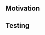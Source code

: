 <!---
Be sure to select `develop` as the `base` branch against which to create this
pull request. Pull requests against `master` will be ignored.

Provide a general summary of your changes in the Title above.  If this pull
request pertains to a particular package in Pycheron, it's worthwhile to start
the title with "PackageName:  ".

Note that anything between these delimiters is a comment that will not appear
in the pull request description once created. Most areas in this message are
commented out and can be easily added by removing the comment delimiters.

Please make sure to mark:
* Reviewers
* Assignees
* Labels
-->

## Motivation
<!--- 
Why is this change required?  What problem does it solve? Please link to a github 
issue that describes the problem/issue/bug this PR solves.
-->

<!---
If applicable, let us know how this merge request is related to any other open
issues or pull requests:

## Related Issues

* Closes 
* Blocks 
* Is blocked by 
* Follows 
* Precedes 
* Related to 
* Part of 
* Composed of 
-->

## Testing
<!---
Please confirm that any classes or functions in the Pycheron library that this PR touches are 
exercised by at least one test in Pycheron.  Please specify which test that is.  For untestable 
changes (e.g. changes to the nightly testing system) or changes to Pycheron tests, please say "N/A".

-->

<!--- 
## Additional Information
Anything else we need to know in evaluating this merge request?
 -->